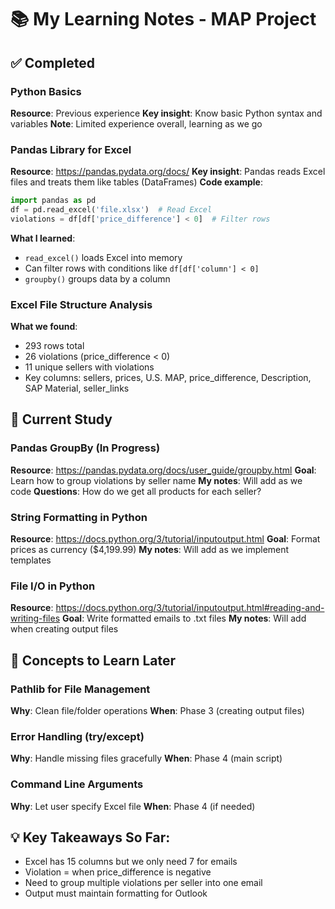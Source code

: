 # 📚 My Learning Notes - MAP Project

## ✅ Completed

### Python Basics
**Resource**: Previous experience
**Key insight**: Know basic Python syntax and variables
**Note**: Limited experience overall, learning as we go

### Pandas Library for Excel
**Resource**: https://pandas.pydata.org/docs/
**Key insight**: Pandas reads Excel files and treats them like tables (DataFrames)
**Code example**:
```python
import pandas as pd
df = pd.read_excel('file.xlsx')  # Read Excel
violations = df[df['price_difference'] < 0]  # Filter rows
```
**What I learned**:
- `read_excel()` loads Excel into memory
- Can filter rows with conditions like `df[df['column'] < 0]`
- `groupby()` groups data by a column

### Excel File Structure Analysis
**What we found**:
- 293 rows total
- 26 violations (price_difference < 0)
- 11 unique sellers with violations
- Key columns: sellers, prices, U.S. MAP, price_difference, Description, SAP Material, seller_links

## 🎯 Current Study

### Pandas GroupBy (In Progress)
**Resource**: https://pandas.pydata.org/docs/user_guide/groupby.html
**Goal**: Learn how to group violations by seller name
**My notes**: Will add as we code
**Questions**: How do we get all products for each seller?

### String Formatting in Python
**Resource**: https://docs.python.org/3/tutorial/inputoutput.html
**Goal**: Format prices as currency ($4,199.99)
**My notes**: Will add as we implement templates

### File I/O in Python
**Resource**: https://docs.python.org/3/tutorial/inputoutput.html#reading-and-writing-files
**Goal**: Write formatted emails to .txt files
**My notes**: Will add when creating output files

## 📝 Concepts to Learn Later

### Pathlib for File Management
**Why**: Clean file/folder operations
**When**: Phase 3 (creating output files)

### Error Handling (try/except)
**Why**: Handle missing files gracefully
**When**: Phase 4 (main script)

### Command Line Arguments
**Why**: Let user specify Excel file
**When**: Phase 4 (if needed)

## 💡 Key Takeaways So Far:
- Excel has 15 columns but we only need 7 for emails
- Violation = when price_difference is negative
- Need to group multiple violations per seller into one email
- Output must maintain formatting for Outlook